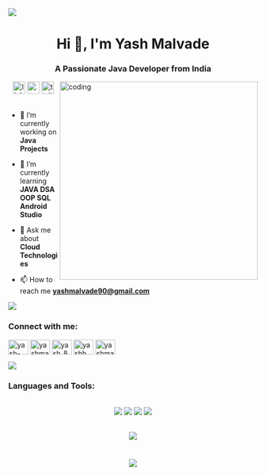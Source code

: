 <img src="https://images.wallpapersden.com/image/download/programmer-eat-sleep-code-and-repeat_bG1rbWWUmZqaraWkpJRmZ2dtba1nZWlt.jpg">
<h1 align="center">Hi 👋, I'm Yash Malvade</h1>
<h3 align="center">A Passionate Java Developer from India</h3>
<img align="right" alt="coding " width="400" src="https://i.pinimg.com/originals/54/e3/7d/54e37d8074ebcde1d96c77d7b2a7f310.gif">
<div align="center">
  <img src="https://img.shields.io/static/v1?message=LinkedIn&logo=linkedin&label=&color=0077B5&logoColor=white&labelColor=&style=for-the-badge" height="25" alt="linkedin logo"  />
  <img src="https://img.shields.io/static/v1?message=Youtube&logo=youtube&label=&color=FF0000&logoColor=white&labelColor=&style=for-the-badge" height="25" alt="youtube logo"  />
  <img src="https://img.shields.io/static/v1?message=Twitter&logo=twitter&label=&color=1DA1F2&logoColor=white&labelColor=&style=for-the-badge" height="25" alt="twitter logo"  />
</div>

<Br>

- 🔭 I’m currently working on **Java Projects**

- 🌱 I’m currently learning **JAVA DSA OOP SQL Android Studio**

- 💬 Ask me about **Cloud  Technologies**

- 📫 How to reach me **yashmalvade90@gmail.com**

<img src="https://user-images.githubusercontent.com/73097560/115834477-dbab4500-a447-11eb-908a-139a6edaec5c.gif"><br>

<h3 align="left">Connect with me:</h3>
<p align="left">
<a href="https://linkedin.com/in/yash-malvade-8b0742264" target="blank"><img align="center" src="https://raw.githubusercontent.com/rahuldkjain/github-profile-readme-generator/master/src/images/icons/Social/linked-in-alt.svg" alt="yash-malvade-8b0742264" height="30" width="40" /></a>
<a href="https://www.leetcode.com/yashmalvade83" target="blank"><img align="center" src="https://raw.githubusercontent.com/rahuldkjain/github-profile-readme-generator/master/src/images/icons/Social/leet-code.svg" alt="yashmalvade83" height="30" width="40" /></a>
<a href="https://twitter.com/yash_8082" target="blank"><img align="center" src="https://raw.githubusercontent.com/rahuldkjain/github-profile-readme-generator/master/src/images/icons/Social/twitter.svg" alt="yash_8082" height="30" width="40" /></a>
<a href="https://instagram.com/yashh._.13" target="blank"><img align="center" src="https://raw.githubusercontent.com/rahuldkjain/github-profile-readme-generator/master/src/images/icons/Social/instagram.svg" alt="yashh._.13" height="30" width="40" /></a>
<a href="https://www.hackerrank.com/yashmalvade90" target="blank"><img align="center" src="https://raw.githubusercontent.com/rahuldkjain/github-profile-readme-generator/master/src/images/icons/Social/hackerrank.svg" alt="yashmalvade90" height="30" width="40" /></a>
</p>

<img src="https://user-images.githubusercontent.com/73097560/115834477-dbab4500-a447-11eb-908a-139a6edaec5c.gif"><br>

<h3 align="left">Languages and Tools:</h3>
<div align="center">
   <br/>
<div align="center">
 <img src="https://skillicons.dev/icons?i=java" />
    <img src="https://skillicons.dev/icons?i=rabbitmq,redis,kafka,firebase" />
    <img src="https://skillicons.dev/icons?i=springboot,mysql,github,git,kotlin,idea,androidstudio,docker,postman,python" />
   <img src="https://skillicons.dev/icons?i=kubernetes,postgres,jenkins,aws,gcp" /><br>
</div>
<br/>
  
  <img src="https://user-images.githubusercontent.com/73097560/115834477-dbab4500-a447-11eb-908a-139a6edaec5c.gif"><br>
  
<h1 align="center">
    <img src="https://readme-typing-svg.herokuapp.com/?font=Righteous&size=28&center=true&vCenter=true&width=300&height=50&duration=4000&lines=Great+to+meet+you!+🤝;" />
</h1>

<br/>
